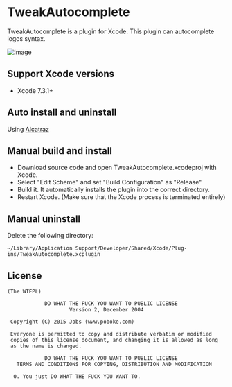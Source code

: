 
# TweakAutocomplete

TweakAutocomplete is a plugin for Xcode. This plugin can autocomplete logos syntax.

![image](https://github.com/poboke/TweakAutocomplete/raw/master/Screenshots/about.gif)


## Support Xcode versions

- Xcode 7.3.1+


## Auto install and uninstall

Using [Alcatraz](https://github.com/alcatraz/Alcatraz)


## Manual build and install

- Download source code and open TweakAutocomplete.xcodeproj with Xcode.
- Select "Edit Scheme" and set "Build Configuration" as "Release"
- Build it. It automatically installs the plugin into the correct directory.
- Restart Xcode. (Make sure that the Xcode process is terminated entirely)


## Manual uninstall 

Delete the following directory:

`~/Library/Application Support/Developer/Shared/Xcode/Plug-ins/TweakAutocomplete.xcplugin`


## License

    (The WTFPL)
    
                DO WHAT THE FUCK YOU WANT TO PUBLIC LICENSE
                        Version 2, December 2004
    
     Copyright (C) 2015 Jobs (www.poboke.com)
    
     Everyone is permitted to copy and distribute verbatim or modified
     copies of this license document, and changing it is allowed as long
     as the name is changed.
    
                DO WHAT THE FUCK YOU WANT TO PUBLIC LICENSE
       TERMS AND CONDITIONS FOR COPYING, DISTRIBUTION AND MODIFICATION
    
      0. You just DO WHAT THE FUCK YOU WANT TO.

